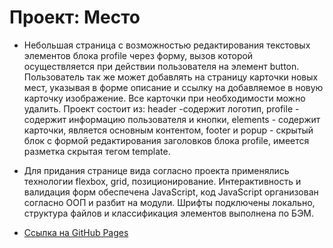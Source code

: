 # Проект: Место

* Небольшая страница с возможностью редактирования текстовых элементов блока profile через форму, вызов которой осуществляется при действии пользователя на элемент button. Пользователь так же может добавлять на страницу карточки новых мест, указывая в форме описание и ссылку на добавляемое в новую карточку изображение. Все карточки при необходимости можно удалить. Проект состоит из: header -содержит логотип, profile - содержит информацию пользователя и кнопки, elements - содержит карточки, является основным контентом, footer и popup - скрытый блок с формой редактирования заголовков блока profile, имеется разметка скрытая тегом template.

* Для придания странице вида согласно проекта применялись технологии flexbox, grid, позиционирование. Интерактивность и валидация форм обеспечена JavaScript, код JavaScript организован согласно ООП и разбит на модули. Шрифты подключены локально, структура файлов и классификация элементов выполнена по БЭМ.  


* [Ссылка на GitHub Pages](https://antonivanichenko.github.io/-__mesto/)


